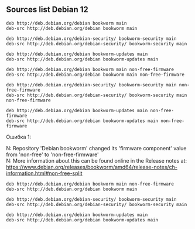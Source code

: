 ## Sources list Debian 12

```
deb http://deb.debian.org/debian bookworm main
deb-src http://deb.debian.org/debian bookworm main

deb http://deb.debian.org/debian-security/ bookworm-security main
deb-src http://deb.debian.org/debian-security/ bookworm-security main

deb http://deb.debian.org/debian bookworm-updates main
deb-src http://deb.debian.org/debian bookworm-updates main
```

```
deb http://deb.debian.org/debian bookworm main non-free-firmware
deb-src http://deb.debian.org/debian bookworm main non-free-firmware

deb http://deb.debian.org/debian-security/ bookworm-security main non-free-firmware
deb-src http://deb.debian.org/debian-security/ bookworm-security main non-free-firmware

deb http://deb.debian.org/debian bookworm-updates main non-free-firmware
deb-src http://deb.debian.org/debian bookworm-updates main non-free-firmware
```


Ошибка 1:

N: Repository 'Debian bookworm' changed its 'firmware component' value from 'non-free' to 'non-free-firmware'     
N: More information about this can be found online in the Release notes at: https://www.debian.org/releases/bookworm/amd64/release-notes/ch-information.html#non-free-split     
```
deb http://deb.debian.org/debian bookworm main non-free-firmware
deb-src http://deb.debian.org/debian bookworm main

deb http://deb.debian.org/debian-security/ bookworm-security main
deb-src http://deb.debian.org/debian-security/ bookworm-security main

deb http://deb.debian.org/debian bookworm-updates main
deb-src http://deb.debian.org/debian bookworm-updates main
```
